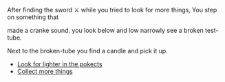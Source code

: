  After finding the sword ⚔️  while you tried to look for more things, You step on something that

made a cranke sound. you look below and low narrowly see a broken test-tube.

Next to the broken-tube you find a candle and pick it up.


- [Look for lighter in the pokects](2-BA.md)
- [Collect more things](2-BA.md)
